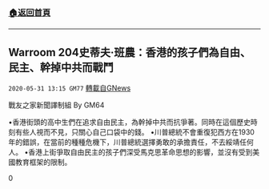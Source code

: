 ###  [:house:返回首頁](https://github.com/ourhimalayas/txt)
---

## Warroom 204史蒂夫·班農：香港的孩子們為自由、民主、幹掉中共而戰鬥
`2020-05-31 13:15 GM77` [轉載自GNews](https://gnews.org/zh-hant/218802/)

戰友之家新聞譯制組
By GM64



•香港街頭的高中生們在追求自由民主，為幹掉中共而抗爭著。同時在這個歷史時刻有些人視而不見，只關心自己口袋中的錢。
•川普總統不會重復犯西方在1930年的錯誤，在當前的種種危機下，川普總統選擇勇敢的承擔責任，不去綏靖任何人。
•香港上街爭取自由民主的孩子們深受馬克思革命思想的影響，並沒有受到美國教育框架的限制。

0

